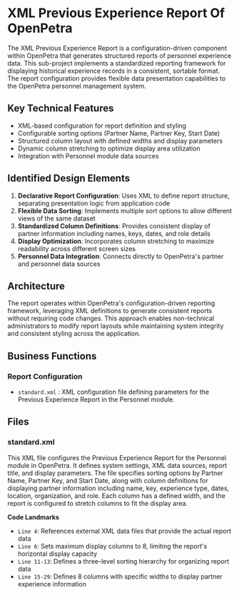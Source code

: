 # XML Previous Experience Report Of OpenPetra

The XML Previous Experience Report is a configuration-driven component within OpenPetra that generates structured reports of personnel experience data. This sub-project implements a standardized reporting framework for displaying historical experience records in a consistent, sortable format. The report configuration provides flexible data presentation capabilities to the OpenPetra personnel management system.

## Key Technical Features

- XML-based configuration for report definition and styling
- Configurable sorting options (Partner Name, Partner Key, Start Date)
- Structured column layout with defined widths and display parameters
- Dynamic column stretching to optimize display area utilization
- Integration with Personnel module data sources

## Identified Design Elements

1. **Declarative Report Configuration**: Uses XML to define report structure, separating presentation logic from application code
2. **Flexible Data Sorting**: Implements multiple sort options to allow different views of the same dataset
3. **Standardized Column Definitions**: Provides consistent display of partner information including names, keys, dates, and role details
4. **Display Optimization**: Incorporates column stretching to maximize readability across different screen sizes
5. **Personnel Data Integration**: Connects directly to OpenPetra's partner and personnel data sources

## Architecture
The report operates within OpenPetra's configuration-driven reporting framework, leveraging XML definitions to generate consistent reports without requiring code changes. This approach enables non-technical administrators to modify report layouts while maintaining system integrity and consistent styling across the application.

## Business Functions

### Report Configuration
- `standard.xml` : XML configuration file defining parameters for the Previous Experience Report in the Personnel module.

## Files
### standard.xml

This XML file configures the Previous Experience Report for the Personnel module in OpenPetra. It defines system settings, XML data sources, report title, and display parameters. The file specifies sorting options by Partner Name, Partner Key, and Start Date, along with column definitions for displaying partner information including name, key, experience type, dates, location, organization, and role. Each column has a defined width, and the report is configured to stretch columns to fit the display area.

 **Code Landmarks**
- `Line 4`: References external XML data files that provide the actual report data
- `Line 6`: Sets maximum display columns to 8, limiting the report's horizontal display capacity
- `Line 11-13`: Defines a three-level sorting hierarchy for organizing report data
- `Line 15-29`: Defines 8 columns with specific widths to display partner experience information

[Generated by the Sage AI expert workbench: 2025-03-30 02:22:57  https://sage-tech.ai/workbench]: #